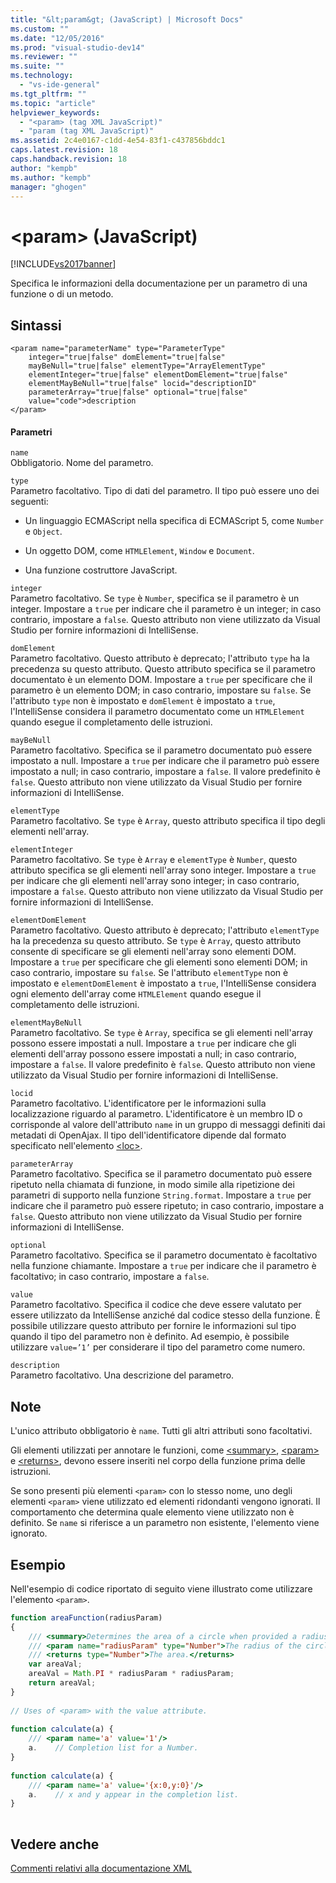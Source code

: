 ```yaml
---
title: "&lt;param&gt; (JavaScript) | Microsoft Docs"
ms.custom: ""
ms.date: "12/05/2016"
ms.prod: "visual-studio-dev14"
ms.reviewer: ""
ms.suite: ""
ms.technology: 
  - "vs-ide-general"
ms.tgt_pltfrm: ""
ms.topic: "article"
helpviewer_keywords: 
  - "<param> (tag XML JavaScript)"
  - "param (tag XML JavaScript)"
ms.assetid: 2c4e0167-c1dd-4e54-83f1-c437856bddc1
caps.latest.revision: 18
caps.handback.revision: 18
author: "kempb"
ms.author: "kempb"
manager: "ghogen"
---
```

# &lt;param&gt; (JavaScript)
[!INCLUDE[vs2017banner](../code-quality/includes/vs2017banner.md)]

Specifica le informazioni della documentazione per un parametro di una funzione o di un metodo.  
  
## Sintassi  
  
```  
<param name="parameterName" type="ParameterType"  
    integer="true|false" domElement="true|false"  
    mayBeNull="true|false" elementType="ArrayElementType"  
    elementInteger="true|false" elementDomElement="true|false"  
    elementMayBeNull="true|false" locid="descriptionID"  
    parameterArray="true|false" optional="true|false"  
    value="code">description  
</param>  
```  
  
#### Parametri  
 `name`  
 Obbligatorio.  Nome del parametro.  
  
 `type`  
 Parametro facoltativo.  Tipo di dati del parametro.  Il tipo può essere uno dei seguenti:  
  
-   Un linguaggio ECMAScript nella specifica di ECMAScript 5, come `Number` e `Object`.  
  
-   Un oggetto DOM, come `HTMLElement`, `Window` e `Document`.  
  
-   Una funzione costruttore JavaScript.  
  
 `integer`  
 Parametro facoltativo.  Se `type` è `Number`, specifica se il parametro è un integer.  Impostare a `true` per indicare che il parametro è un integer; in caso contrario, impostare a `false`.  Questo attributo non viene utilizzato da Visual Studio per fornire informazioni di IntelliSense.  
  
 `domElement`  
 Parametro facoltativo.  Questo attributo è deprecato; l'attributo `type` ha la precedenza su questo attributo.  Questo attributo specifica se il parametro documentato è un elemento DOM.  Impostare a `true` per specificare che il parametro è un elemento DOM; in caso contrario, impostare su `false`.  Se l'attributo `type` non è impostato e `domElement` è impostato a `true`, l'IntelliSense considera il parametro documentato come un `HTMLElement` quando esegue il completamento delle istruzioni.  
  
 `mayBeNull`  
 Parametro facoltativo.  Specifica se il parametro documentato può essere impostato a null.  Impostare a `true` per indicare che il parametro può essere impostato a null; in caso contrario, impostare a `false`.  Il valore predefinito è `false`.  Questo attributo non viene utilizzato da Visual Studio per fornire informazioni di IntelliSense.  
  
 `elementType`  
 Parametro facoltativo.  Se `type` è `Array`, questo attributo specifica il tipo degli elementi nell'array.  
  
 `elementInteger`  
 Parametro facoltativo.  Se `type` è `Array` e `elementType` è `Number`, questo attributo specifica se gli elementi nell'array sono integer.  Impostare a `true` per indicare che gli elementi nell'array sono integer; in caso contrario, impostare a `false`.  Questo attributo non viene utilizzato da Visual Studio per fornire informazioni di IntelliSense.  
  
 `elementDomElement`  
 Parametro facoltativo.  Questo attributo è deprecato; l'attributo `elementType` ha la precedenza su questo attributo.  Se `type` è `Array`, questo attributo consente di specificare se gli elementi nell'array sono elementi DOM.  Impostare a `true` per specificare che gli elementi sono elementi DOM; in caso contrario, impostare su `false`.  Se l'attributo `elementType` non è impostato e `elementDomElement` è impostato a `true`, l'IntelliSense considera ogni elemento dell'array come `HTMLElement` quando esegue il completamento delle istruzioni.  
  
 `elementMayBeNull`  
 Parametro facoltativo.  Se `type` è `Array`, specifica se gli elementi nell'array possono essere impostati a null.  Impostare a `true` per indicare che gli elementi dell'array possono essere impostati a null; in caso contrario, impostare a `false`.  Il valore predefinito è `false`.  Questo attributo non viene utilizzato da Visual Studio per fornire informazioni di IntelliSense.  
  
 `locid`  
 Parametro facoltativo.  L'identificatore per le informazioni sulla localizzazione riguardo al parametro.  L'identificatore è un membro ID o corrisponde al valore dell'attributo `name` in un gruppo di messaggi definiti dai metadati di OpenAjax.  Il tipo dell'identificatore dipende dal formato specificato nell'elemento [\<loc\>](../ide/loc-javascript.md).  
  
 `parameterArray`  
 Parametro facoltativo.  Specifica se il parametro documentato può essere ripetuto nella chiamata di funzione, in modo simile alla ripetizione dei parametri di supporto nella funzione `String.format`.  Impostare a `true` per indicare che il parametro può essere ripetuto; in caso contrario, impostare a `false`.  Questo attributo non viene utilizzato da Visual Studio per fornire informazioni di IntelliSense.  
  
 `optional`  
 Parametro facoltativo.  Specifica se il parametro documentato è facoltativo nella funzione chiamante.  Impostare a `true` per indicare che il parametro è facoltativo; in caso contrario, impostare a `false`.  
  
 `value`  
 Parametro facoltativo.  Specifica il codice che deve essere valutato per essere utilizzato da IntelliSense anziché dal codice stesso della funzione.  È possibile utilizzare questo attributo per fornire le informazioni sul tipo quando il tipo del parametro non è definito.  Ad esempio, è possibile utilizzare `value=’1’` per considerare il tipo del parametro come numero.  
  
 `description`  
 Parametro facoltativo.  Una descrizione del parametro.  
  
## Note  
 L'unico attributo obbligatorio è `name`.  Tutti gli altri attributi sono facoltativi.  
  
 Gli elementi utilizzati per annotare le funzioni, come [\<summary\>](../ide/summary-javascript.md), [\<param\>](../ide/param-javascript.md) e [\<returns\>](../ide/returns-javascript.md), devono essere inseriti nel corpo della funzione prima delle istruzioni.  
  
 Se sono presenti più elementi `<param>` con lo stesso nome, uno degli elementi `<param>` viene utilizzato ed elementi ridondanti vengono ignorati.  Il comportamento che determina quale elemento viene utilizzato non è definito.  Se `name` si riferisce a un parametro non esistente, l'elemento viene ignorato.  
  
## Esempio  
 Nell'esempio di codice riportato di seguito viene illustrato come utilizzare l'elemento `<param>`.  
  
```javascript  
function areaFunction(radiusParam)  
{  
    /// <summary>Determines the area of a circle when provided a radius parameter.</summary>  
    /// <param name="radiusParam" type="Number">The radius of the circle.</param>  
    /// <returns type="Number">The area.</returns>  
    var areaVal;  
    areaVal = Math.PI * radiusParam * radiusParam;  
    return areaVal;  
}  
  
// Uses of <param> with the value attribute.  
  
function calculate(a) {  
    /// <param name='a' value='1'/>  
    a.    // Completion list for a Number.  
}  
  
function calculate(a) {  
    /// <param name='a' value='{x:0,y:0}'/>  
    a.    // x and y appear in the completion list.  
}  
  
```  
  
## Vedere anche  
 [Commenti relativi alla documentazione XML](../ide/xml-documentation-comments-javascript.md)